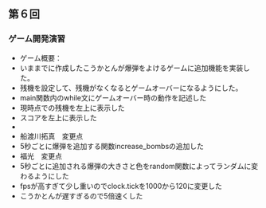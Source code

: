 ## 第６回
### ゲーム開発演習
- ゲーム概要：
- いままでに作成したこうかとんが爆弾をよけるゲームに追加機能を実装した。
- 残機を設定して、残機がなくなるとゲームオーバーになるようにした。
- main関数内のwhile文にゲームオーバー時の動作を記述した
- 現時点での残機を左上に表示した
- スコアを左上に表示した
-
- 船渡川拓真　変更点
- 5秒ごとに爆弾を追加する関数increase_bombsの追加した
- 福光　変更点
- 5秒ごとに追加される爆弾の大きさと色をrandom関数によってランダムに変わるようにした
- fpsが高すぎて少し重いのでclock.tickを1000から120に変更した
- こうかとんが遅すぎるので5倍速くした
